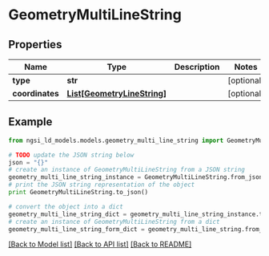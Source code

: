 # GeometryMultiLineString


## Properties

Name | Type | Description | Notes
------------ | ------------- | ------------- | -------------
**type** | **str** |  | [optional] 
**coordinates** | [**List[GeometryLineString]**](GeometryLineString.md) |  | [optional] 

## Example

```python
from ngsi_ld_models.models.geometry_multi_line_string import GeometryMultiLineString

# TODO update the JSON string below
json = "{}"
# create an instance of GeometryMultiLineString from a JSON string
geometry_multi_line_string_instance = GeometryMultiLineString.from_json(json)
# print the JSON string representation of the object
print GeometryMultiLineString.to_json()

# convert the object into a dict
geometry_multi_line_string_dict = geometry_multi_line_string_instance.to_dict()
# create an instance of GeometryMultiLineString from a dict
geometry_multi_line_string_form_dict = geometry_multi_line_string.from_dict(geometry_multi_line_string_dict)
```
[[Back to Model list]](../README.md#documentation-for-models) [[Back to API list]](../README.md#documentation-for-api-endpoints) [[Back to README]](../README.md)



